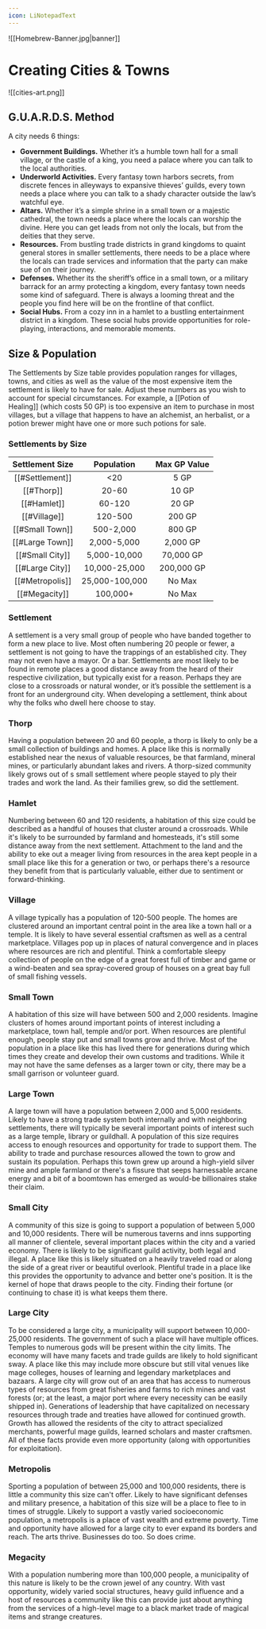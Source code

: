 ```yaml
---
icon: LiNotepadText
---
```


![[Homebrew-Banner.jpg|banner]]

# Creating Cities & Towns

![[cities-art.png]]

## G.U.A.R.D.S. Method

A city needs 6 things:
- **Government Buildings.** Whether it’s a humble town hall for a small village, or the castle of a king, you need a palace where you can talk to the local authorities.
- **Underworld Activities.** Every fantasy town harbors secrets, from discrete fences in alleyways to expansive thieves’ guilds, every town needs a place where you can talk to a shady character outside the law’s watchful eye.
- **Altars.** Whether it’s a simple shrine in a small town or a majestic cathedral, the town needs a place where the locals can worship the divine. Here you can get leads from not only the locals, but from the deities that they serve.
- **Resources.** From bustling trade districts in grand kingdoms to quaint general stores in smaller settlements, there needs to be a place where the locals can trade services and information that the party can make sue of on their journey.
- **Defenses.** Whether its the sheriff’s office in a small town, or a military barrack for an army protecting a kingdom, every fantasy town needs some kind of safeguard. There is always a looming threat and the people you find here will be on the frontline of that conflict.
- **Social Hubs.** From a cozy inn in a hamlet to a bustling entertainment district in a kingdom. These social hubs provide opportunities for role-playing, interactions, and memorable moments.

## Size & Population

The Settlements by Size table provides population ranges for villages, towns, and cities as well as the value of the most expensive item the settlement is likely to have for sale. Adjust these numbers as you wish to account for special circumstances. For example, a [[Potion of Healing]] (which costs 50 GP) is too expensive an item to purchase in most villages, but a village that happens to have an alchemist, an herbalist, or a potion brewer might have one or more such potions for sale.

### Settlements by Size

| Settlement Size |   Population   | Max GP Value |
|:---------------:|:--------------:|:------------:|
| [[#Settlement]] |      <20       |     5 GP     |
|   [[#Thorp]]    |     20-60      |    10 GP     |
|   [[#Hamlet]]   |     60-120     |    20 GP     |
|  [[#Village]]   |    120-500     |    200 GP    |
| [[#Small Town]] |   500-2,000    |    800 GP    |
| [[#Large Town]] |  2,000-5,000   |   2,000 GP   |
| [[#Small City]] |  5,000-10,000  |  70,000 GP   |
| [[#Large City]] | 10,000-25,000  |  200,000 GP  |
| [[#Metropolis]] | 25,000-100,000 |    No Max    |
|  [[#Megacity]]  |    100,000+    |    No Max    |

### Settlement

A settlement is a very small group of people who have banded together to form a new place to live. Most often numbering 20 people or fewer, a settlement is not going to have the trappings of an established city. They may not even have a mayor. Or a bar. Settlements are most likely to be found in remote places a good distance away from the heard of their respective civilization, but typically exist for a reason. Perhaps they are close to a crossroads or natural wonder, or it’s possible the settlement is a front for an underground city. When developing a settlement, think about why the folks who dwell here choose to stay.

### Thorp

Having a population between 20 and 60 people, a thorp is likely to only be a small collection of buildings and homes. A place like this is normally established near the nexus of valuable resources, be that farmland, mineral mines, or particularly abundant lakes and rivers. A thorp-sized community likely grows out of s small settlement where people stayed to ply their trades and work the land. As their families grew, so did the settlement.

### Hamlet

Numbering between 60 and 120 residents, a habitation of this size could be described as a handful of houses that cluster around a crossroads. While it's likely to be surrounded by farmland and homesteads, it's still some distance away from the next settlement. Attachment to the land and the ability to eke out a meager living from resources in the area kept people in a small place like this for a generation or two, or perhaps there's a resource they benefit from that is particularly valuable, either due to sentiment or forward-thinking.

### Village

A village typically has a population of 120-500 people. The homes are clustered around an important central point in the area like a town hall or a temple. It is likely to have several essential craftsmen as well as a central marketplace. Villages pop up in places of natural convergence and in places where resources are rich and plentiful. Think a comfortable sleepy collection of people on the edge of a great forest full of timber and game or a wind-beaten and sea spray-covered group of houses on a great bay full of small fishing vessels.

### Small Town

A habitation of this size will have between 500 and 2,000 residents. Imagine clusters of homes around important points of interest including a marketplace, town hall, temple and/or port. When resources are plentiful enough, people stay put and small towns grow and thrive. Most of the population in a place like this has lived there for generations during which times they create and develop their own customs and traditions. While it may not have the same defenses as a larger town or city, there may be a small garrison or volunteer guard.

### Large Town

A large town will have a population between 2,000 and 5,000 residents. Likely to have a strong trade system both internally and with neighboring settlements, there will typically be several important points of interest such as a large temple, library or guildhall. A population of this size requires access to enough resources and opportunity for trade to support them. The ability to trade and purchase resources allowed the town to grow and sustain its population. Perhaps this town grew up around a high-yield silver mine and ample farmland or there's a fissure that seeps harnessable arcane energy and a bit of a boomtown has emerged as would-be billionaires stake their claim.

### Small City

A community of this size is going to support a population of between 5,000 and 10,000 residents. There will be numerous taverns and inns supporting all manner of clientele, several important places within the city and a varied economy. There is likely to be significant guild activity, both legal and illegal. A place like this is likely situated on a heavily traveled road or along the side of a great river or beautiful overlook. Plentiful trade in a place like this provides the opportunity to advance and better one's position. It is the kernel of hope that draws people to the city. Finding their fortune (or continuing to chase it) is what keeps them there.

### Large City

To be considered a large city, a municipality will support between 10,000-25,000 residents. The government of such a place will have multiple offices. Temples to numerous gods will be present within the city limits. The economy will have many facets and trade guilds are likely to hold significant sway. A place like this may include more obscure but still vital venues like mage colleges, houses of learning and legendary marketplaces and bazaars. A large city will grow out of an area that has access to numerous types of resources from great fisheries and farms to rich mines and vast forests (or; at the least, a major port where every necessity can be easily shipped in). Generations of leadership that have capitalized on necessary resources through trade and treaties have allowed for continued growth. Growth has allowed the residents of the city to attract specialized merchants, powerful mage guilds, learned scholars and master craftsmen. All of these facts provide even more opportunity (along with opportunities for exploitation).

### Metropolis

Sporting a population of between 25,000 and 100,000 residents, there is little a community this size can't offer. Likely to have significant defenses and military presence, a habitation of this size will be a place to flee to in times of struggle. Likely to support a vastly varied socioeconomic population, a metropolis is a place of vast wealth and extreme poverty. Time and opportunity have allowed for a large city to ever expand its borders and reach. The arts thrive. Businesses do too. So does crime.

### Megacity

With a population numbering more than 100,000 people, a municipality of this nature is likely to be the crown jewel of any country. With vast opportunity, widely varied social structures, heavy guild influence and a host of resources a community like this can provide just about anything from the services of a high-level mage to a black market trade of magical items and strange creatures.

